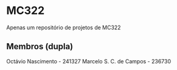 # MC322
Apenas um repositório de projetos de MC322


## Membros (dupla)
Octávio Nascimento - 241327
Marcelo S. C. de Campos - 236730
